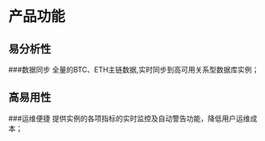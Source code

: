 # 产品功能

## 易分析性

###数据同步
全量的BTC、ETH主链数据,实时同步到高可用关系型数据库实例；

## 高易用性

###运维便捷
提供实例的各项指标的实时监控及自动警告功能，降低用户运维成本；

